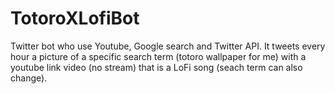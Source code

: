 # TotoroXLofiBot
Twitter bot who use Youtube, Google search and Twitter API.
It tweets every hour a picture of a specific search term (totoro wallpaper for me) with a youtube link video (no stream) 
that is a LoFi song (seach term can also change).
